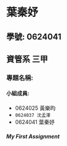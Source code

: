 # 葉秦妤

## 學號: 0624041

## 資管系 三甲

### 專題名稱:

#### 小組成員:
* 0624025 黃樂昀
* `0624037 沈孟澤`
* 0624041 葉秦妤

##### My First Assignment
